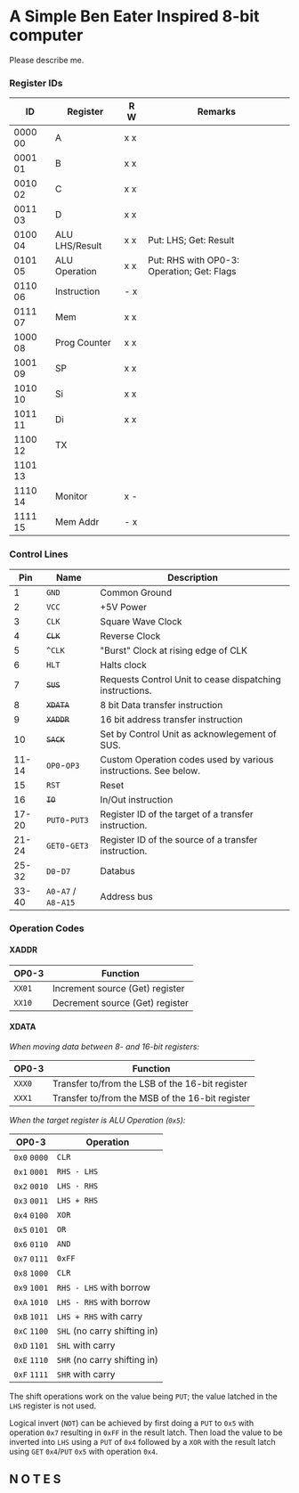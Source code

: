 # A Simple Ben Eater Inspired 8-bit computer

Please describe me.

### Register IDs

 ID      | Register       | R W | Remarks                                    
---------|----------------|-----|--------------------------------------------
 0000 00 | A              | x x |
 0001 01 | B              | x x |
 0010 02 | C              | x x |
 0011 03 | D              | x x |
 0100 04 | ALU LHS/Result | x x | Put: LHS; Get: Result                      
 0101 05 | ALU Operation  | x x | Put: RHS with OP0-3: Operation; Get: Flags 
 0110 06 | Instruction    | - x |
 0111 07 | Mem            | x x |
 1000 08 | Prog Counter   | x x |
 1001 09 | SP             | x x |
 1010 10 | Si             | x x |
 1011 11 | Di             | x x |
 1100 12 | TX             |     |
 1101 13 |                |     |
 1110 14 | Monitor        | x - |
 1111 15 | Mem Addr       | - x |

### Control Lines

 Pin   | Name                   | Description                                                     
-------|------------------------|-----------------------------------------------------------------
 1     | `GND`                  | Common Ground                                                   
 2     | `VCC`                  | +5V Power                                                       
 3     | `CLK`                  | Square Wave Clock                                               
 4     | ~~`CLK`~~              | Reverse Clock                                                   
 5     | `^CLK`                 | "Burst" Clock at rising edge of CLK                             
 6     | `HLT`                  | Halts clock                                                     
 7     | ~~`SUS`~~              | Requests Control Unit to cease dispatching instructions.        
 8     | ~~`XDATA`~~            | 8 bit Data transfer instruction                                 
 9     | ~~`XADDR`~~            | 16 bit address transfer instruction                             
 10    | ~~`SACK`~~             | Set by Control Unit as acknowlegement of SUS.                   
 11-14 | `OP0`-`OP3`            | Custom Operation codes used by various instructions. See below. 
 15    | `RST`                  | Reset                                                           
 16    | ~~`IO`~~               | In/Out instruction                                              
 17-20 | `PUT0`-`PUT3`          | Register ID of the target of a transfer instruction.            
 21-24 | `GET0`-`GET3`          | Register ID of the source of a transfer instruction.            
 25-32 | `D0`-`D7`              | Databus                                                         
 33-40 | `A0`-`A7` / `A8`-`A15` | Address bus                                                     

### Operation Codes

#### XADDR

 OP0-3  | Function                        
--------|---------------------------------
 `XX01` | Increment source (Get) register 
 `XX10` | Decrement source (Get) register 

#### XDATA

_When moving data between 8- and 16-bit registers:_

 OP0-3  | Function                                        
--------|-------------------------------------------------
 `XXX0` | Transfer to/from the LSB of the 16-bit register 
 `XXX1` | Transfer to/from the MSB of the 16-bit register 

_When the target register is ALU Operation (`0x5`):_

 OP0-3        | Operation                    
--------------|------------------------------
 `0x0` `0000` | `CLR`                        
 `0x1` `0001` | `RHS - LHS`                  
 `0x2` `0010` | `LHS - RHS`                  
 `0x3` `0011` | `LHS + RHS`                  
 `0x4` `0100` | `XOR`                        
 `0x5` `0101` | `OR`                         
 `0x6` `0110` | `AND`                        
 `0x7` `0111` | `0xFF`                       
 `0x8` `1000` | `CLR`                        
 `0x9` `1001` | `RHS - LHS` with borrow      
 `0xA` `1010` | `LHS - RHS` with borrow      
 `0xB` `1011` | `LHS + RHS` with carry       
 `0xC` `1100` | `SHL` (no carry shifting in) 
 `0xD` `1101` | `SHL` with carry             
 `0xE` `1110` | `SHR` (no carry shifting in) 
 `0xF` `1111` | `SHR` with carry             

The shift operations work on the value being `PUT`; the value latched in the
`LHS` register is not used.

Logical invert (`NOT`) can be achieved by first doing a `PUT` to `0x5` with
operation `0x7` resulting in `0xFF` in the result latch. Then load the value
to be inverted into `LHS` using a `PUT` of `0x4` followed by a `XOR` with the
result latch using `GET` `0x4`/`PUT` `0x5` with operation `0x4`.

## N O T E S
